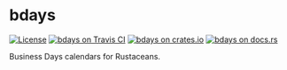 
# bdays

[![License][license-image]](LICENSE)
[![bdays on Travis CI][travis-image]][travis]
[![bdays on crates.io][cratesio-image]][cratesio]
[![bdays on docs.rs][docsrs-image]][docsrs]

[license-image]: http://img.shields.io/badge/license-MIT-brightgreen.svg?style=flat
[travis-image]: https://travis-ci.org/felipenoris/bdays.svg?branch=master
[travis]: https://travis-ci.org/felipenoris/bdays
[cratesio-image]: https://img.shields.io/crates/v/bdays.svg
[cratesio]: https://crates.io/crates/bdays
[docsrs-image]: https://docs.rs/bdays/badge.svg
[docsrs]: https://docs.rs/bdays

Business Days calendars for Rustaceans.
